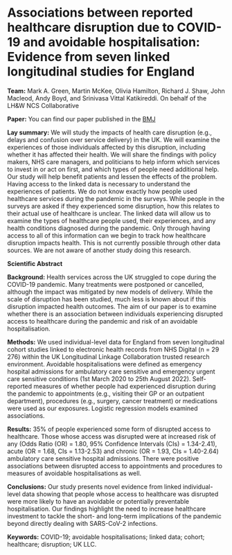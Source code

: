 # Associations between reported healthcare disruption due to COVID-19 and avoidable hospitalisation: Evidence from seven linked longitudinal studies for England

**Team:** Mark A. Green, Martin McKee, Olivia Hamilton, Richard J. Shaw, John Macleod, Andy Boyd, and Srinivasa Vittal Katikireddi. On behalf of the LH&W NCS Collaborative

**Paper:** You can find our paper published in the [BMJ](https://doi.org/10.1136/bmj-2023-075133 )

**Lay summary:** We will study the impacts of health care disruption (e.g., delays and confusion over service delivery) in the UK. We will examine the experiences of those individuals affected by this disruption, including whether it has affected their health. We will share the findings with policy makers, NHS care managers, and politicians to help inform which services to invest in or act on first, and which types of people need additional help. Our study will help benefit patients and lessen the effects of the problem. Having access to the linked data is necessary to understand the experiences of patients. We do not know exactly how people used healthcare services during the pandemic in the surveys. While people in the surveys are asked if they experienced some disruption, how this relates to their actual use of healthcare is unclear. The linked data will allow us to examine the types of healthcare people used, their experiences, and any health conditions diagnosed during the pandemic. Only through having access to all of this information can we begin to track how healthcare disruption impacts health. This is not currently possible through other data sources. We are not aware of another study doing this research.

**Scientific Abstract**

**Background:** Health services across the UK struggled to cope during the COVID-19 pandemic. Many treatments were postponed or cancelled, although the impact was mitigated by new models of delivery. While the scale of disruption has been studied, much less is known about if this disruption impacted health outcomes. The aim of our paper is to examine whether there is an association between individuals experiencing disrupted access to healthcare during the pandemic and risk of an avoidable hospitalisation. 

**Methods:** We used individual-level data for England from seven longitudinal cohort studies linked to electronic health records from NHS Digital (n = 29 276) within the UK Longitudinal Linkage Collaboration trusted research environment. Avoidable hospitalisations were defined as emergency hospital admissions for ambulatory care sensitive and emergency urgent care sensitive conditions (1st March 2020 to 25th August 2022). Self-reported measures of whether people had experienced disruption during the pandemic to appointments (e.g., visiting their GP or an outpatient department), procedures (e.g., surgery, cancer treatment) or medications were used as our exposures. Logistic regression models examined associations. 

**Results:** 35% of people experienced some form of disrupted access to healthcare. Those whose access was disrupted were at increased risk of any (Odds Ratio (OR) = 1.80, 95% Confidence Intervals (CIs) = 1.34-2.41), acute (OR = 1.68, CIs = 1.13-2.53) and chronic (OR = 1.93, CIs = 1.40-2.64) ambulatory care sensitive hospital admissions. There were positive associations between disrupted access to appointments and procedures to measures of avoidable hospitalisations as well.

**Conclusions:** Our study presents novel evidence from linked individual-level data showing that people whose access to healthcare was disrupted were more likely to have an avoidable or potentially preventable hospitalisation. Our findings highlight the need to increase healthcare investment to tackle the short- and long-term implications of the pandemic beyond directly dealing with SARS-CoV-2 infections.

**Keywords:** COVID-19; avoidable hospitalisations; linked data; cohort; healthcare; disruption; UK LLC.
